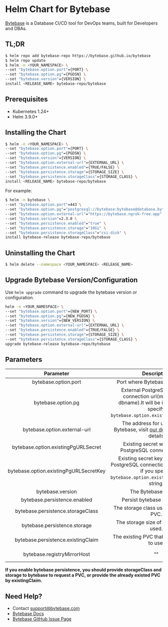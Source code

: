# Helm Chart for Bytebase

[Bytebase](https://bytebase.com) is a Database CI/CD tool for DevOps teams, built for Developers and DBAs.

## TL;DR

```bash
$ helm repo add bytebase-repo https://bytebase.github.io/bytebase
$ helm repo update
$ helm -n <YOUR_NAMESPACE> \
--set "bytebase.option.port"={PORT} \
--set "bytebase.option.pg"={PGDSN} \
--set "bytebase.version"={VERSION} \
install <RELEASE_NAME> bytebase-repo/bytebase
```

## Prerequisites

- Kubernetes 1.24+
- Helm 3.9.0+

## Installing the Chart

```bash
$ helm -n <YOUR_NAMESPACE> \
--set "bytebase.option.port"={PORT} \
--set "bytebase.option.pg"={PGDSN} \
--set "bytebase.version"={VERSION} \
--set "bytebase.option.external-url"={EXTERNAL_URL} \
--set "bytebase.persistence.enabled"={TRUE/FALSE} \
--set "bytebase.persistence.storage"={STORAGE_SIZE} \
--set "bytebase.persistence.storageClass"={STORAGE_CLASS} \
install <RELEASE_NAME> bytebase-repo/bytebase
```

For example:

```bash
$ helm -n bytebase \
--set "bytebase.option.port"=443 \
--set "bytebase.option.pg"="postgresql://bytebase:bytebase@database.bytebase.ap-east-1.rds.amazonaws.com/bytebase" \
--set "bytebase.option.external-url"="https://bytebase.ngrok-free.app" \
--set "bytebase.version"=2.3.0 \
--set "bytebase.persistence.enabled"="true" \
--set "bytebase.persistence.storage"="10Gi" \
--set "bytebase.persistence.storageClass"="csi-disk" \
install bytebase-release bytebase-repo/bytebase
```

## Uninstalling the Chart

```bash
$ helm delete --namespace <YOUR_NAMESPACE> <RELEASE_NAME>
```

## Upgrade Bytebase Version/Configuration

Use `helm upgrade` command to upgrade the bytebase version or configuration.

```bash
helm -n <YOUR_NAMESPACE> \
--set "bytebase.option.port"={NEW_PORT} \
--set "bytebase.option.pg"={NEW_PGDSN} \
--set "bytebase.version"={NEW_VERSION} \
--set "bytebase.option.external-url"={EXTERNAL_URL} \
--set "bytebase.persistence.enabled"={TRUE/FALSE} \
--set "bytebase.persistence.storage"={STORAGE_SIZE} \
--set "bytebase.persistence.storageClass"={STORAGE_CLASS} \
upgrade bytebase-release bytebase-repo/bytebase
```

## Parameters

|               Parameter                |                                                                Description                                                                |                                      Default Value                                      |
| :------------------------------------: | :---------------------------------------------------------------------------------------------------------------------------------------: | :-------------------------------------------------------------------------------------: |
|          bytebase.option.port          |                                                     Port where Bytebase server runs.                                                      |                                          8080                                           |
|           bytebase.option.pg           | External PostgreSQL instance connection url(must provide dbname).It will be ignored if you specify `bytebase.option.existingPgURLSecret`. | "postgresql://bytebase:bytebase@database.bytebase.ap-east-1.rds.amazonaws.com/bytebase" |
|           bytebase.option.external-url | The address for users to visit Bytebase, visit [our docs](https://www.bytebase.com/docs/get-started/install/external-url/) to get more details  | "https://www.bytebase.com/docs/get-started/install/external-url" |
|  bytebase.option.existingPgURLSecret   |                                        Existing secret with external PostgreSQL connection string.                                        |                                           ""                                            |
| bytebase.option.existingPgURLSecretKey |    Existing secret key with external PostgreSQL connection(must specfied if you specify `bytebase.option.existingPgURLSecret`) string.    |                                           ""                                            |
|            bytebase.version            |                                                           The Bytebase version.                                                           |                                        "2.3.0"                                         |
|      bytebase.persistence.enabled      |                                                       Persist bytebase data switch.                                                       |                                          false                                          |
|   bytebase.persistence.storageClass    |                                                  The storage class used by Bytebase PVC.                                                  |                                           ""                                            |
|      bytebase.persistence.storage      |                                                  The storage size of Bytebase PVC used.                                                   |                                          "2Gi"                                          |
|   bytebase.persistence.existingClaim   |                                                The existing PVC that bytebase need to use.                                                |                                           ""                                            |
|      bytebase.registryMirrorHost       |                                                                    ""                                                                     |     The host of the registry mirror used by downloading bytebase container images.      |

**If you enable bytebase persistence, you should provide storageClass and storage to bytebase to request a PVC, or provide the already existed PVC by existingClaim.**

## Need Help?

- Contact support@bytebase.com
- [Bytebase Docs](https://bytebase.com/docs)
- [Bytebase GitHub Issue Page](https://github.com/bytebase/bytebase/issues/new/choose)
